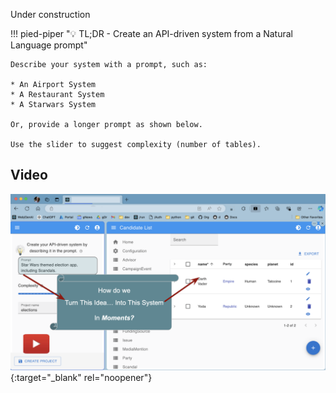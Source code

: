 Under construction

!!! pied-piper ":bulb: TL;DR - Create an API-driven system from a Natural Language prompt"

    Describe your system with a prompt, such as:

    * An Airport System
    * A Restaurant System
    * A Starwars System

    Or, provide a longer prompt as shown below.

    Use the slider to suggest complexity (number of tables).

## Video

[![Web/GenAI Automation](images/web_genai/Web-GenAI-Demo.png)](https://youtu.be/miOj00SiGxQ "Microservice Automation"){:target="_blank" rel="noopener"}